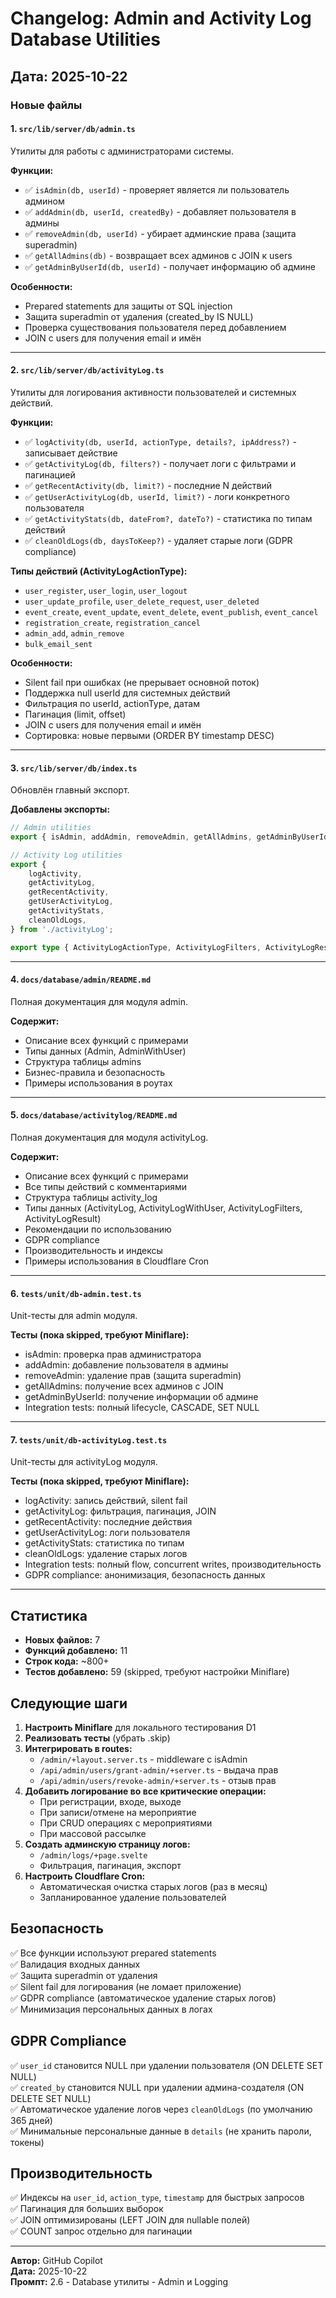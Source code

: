 # Changelog: Admin and Activity Log Database Utilities

## Дата: 2025-10-22

### Новые файлы

#### 1. `src/lib/server/db/admin.ts`

Утилиты для работы с администраторами системы.

**Функции:**

- ✅ `isAdmin(db, userId)` - проверяет является ли пользователь админом
- ✅ `addAdmin(db, userId, createdBy)` - добавляет пользователя в админы
- ✅ `removeAdmin(db, userId)` - убирает админские права (защита superadmin)
- ✅ `getAllAdmins(db)` - возвращает всех админов с JOIN к users
- ✅ `getAdminByUserId(db, userId)` - получает информацию об админе

**Особенности:**

- Prepared statements для защиты от SQL injection
- Защита superadmin от удаления (created_by IS NULL)
- Проверка существования пользователя перед добавлением
- JOIN с users для получения email и имён

---

#### 2. `src/lib/server/db/activityLog.ts`

Утилиты для логирования активности пользователей и системных действий.

**Функции:**

- ✅ `logActivity(db, userId, actionType, details?, ipAddress?)` - записывает действие
- ✅ `getActivityLog(db, filters?)` - получает логи с фильтрами и пагинацией
- ✅ `getRecentActivity(db, limit?)` - последние N действий
- ✅ `getUserActivityLog(db, userId, limit?)` - логи конкретного пользователя
- ✅ `getActivityStats(db, dateFrom?, dateTo?)` - статистика по типам действий
- ✅ `cleanOldLogs(db, daysToKeep?)` - удаляет старые логи (GDPR compliance)

**Типы действий (ActivityLogActionType):**

- `user_register`, `user_login`, `user_logout`
- `user_update_profile`, `user_delete_request`, `user_deleted`
- `event_create`, `event_update`, `event_delete`, `event_publish`, `event_cancel`
- `registration_create`, `registration_cancel`
- `admin_add`, `admin_remove`
- `bulk_email_sent`

**Особенности:**

- Silent fail при ошибках (не прерывает основной поток)
- Поддержка null userId для системных действий
- Фильтрация по userId, actionType, датам
- Пагинация (limit, offset)
- JOIN с users для получения email и имён
- Сортировка: новые первыми (ORDER BY timestamp DESC)

---

#### 3. `src/lib/server/db/index.ts`

Обновлён главный экспорт.

**Добавлены экспорты:**

```typescript
// Admin utilities
export { isAdmin, addAdmin, removeAdmin, getAllAdmins, getAdminByUserId } from './admin';

// Activity Log utilities
export {
	logActivity,
	getActivityLog,
	getRecentActivity,
	getUserActivityLog,
	getActivityStats,
	cleanOldLogs,
} from './activityLog';

export type { ActivityLogActionType, ActivityLogFilters, ActivityLogResult } from './activityLog';
```

---

#### 4. `docs/database/admin/README.md`

Полная документация для модуля admin.

**Содержит:**

- Описание всех функций с примерами
- Типы данных (Admin, AdminWithUser)
- Структура таблицы admins
- Бизнес-правила и безопасность
- Примеры использования в роутах

---

#### 5. `docs/database/activitylog/README.md`

Полная документация для модуля activityLog.

**Содержит:**

- Описание всех функций с примерами
- Все типы действий с комментариями
- Структура таблицы activity_log
- Типы данных (ActivityLog, ActivityLogWithUser, ActivityLogFilters, ActivityLogResult)
- Рекомендации по использованию
- GDPR compliance
- Производительность и индексы
- Примеры использования в Cloudflare Cron

---

#### 6. `tests/unit/db-admin.test.ts`

Unit-тесты для admin модуля.

**Тесты (пока skipped, требуют Miniflare):**

- isAdmin: проверка прав администратора
- addAdmin: добавление пользователя в админы
- removeAdmin: удаление прав (защита superadmin)
- getAllAdmins: получение всех админов с JOIN
- getAdminByUserId: получение информации об админе
- Integration tests: полный lifecycle, CASCADE, SET NULL

---

#### 7. `tests/unit/db-activityLog.test.ts`

Unit-тесты для activityLog модуля.

**Тесты (пока skipped, требуют Miniflare):**

- logActivity: запись действий, silent fail
- getActivityLog: фильтрация, пагинация, JOIN
- getRecentActivity: последние действия
- getUserActivityLog: логи пользователя
- getActivityStats: статистика по типам
- cleanOldLogs: удаление старых логов
- Integration tests: полный flow, concurrent writes, производительность
- GDPR compliance: анонимизация, безопасность данных

---

## Статистика

- **Новых файлов:** 7
- **Функций добавлено:** 11
- **Строк кода:** ~800+
- **Тестов добавлено:** 59 (skipped, требуют настройки Miniflare)

## Следующие шаги

1. **Настроить Miniflare** для локального тестирования D1
2. **Реализовать тесты** (убрать .skip)
3. **Интегрировать в routes:**
   - `/admin/+layout.server.ts` - middleware с isAdmin
   - `/api/admin/users/grant-admin/+server.ts` - выдача прав
   - `/api/admin/users/revoke-admin/+server.ts` - отзыв прав
4. **Добавить логирование во все критические операции:**
   - При регистрации, входе, выходе
   - При записи/отмене на мероприятие
   - При CRUD операциях с мероприятиями
   - При массовой рассылке
5. **Создать админскую страницу логов:**
   - `/admin/logs/+page.svelte`
   - Фильтрация, пагинация, экспорт
6. **Настроить Cloudflare Cron:**
   - Автоматическая очистка старых логов (раз в месяц)
   - Запланированное удаление пользователей

## Безопасность

✅ Все функции используют prepared statements  
✅ Валидация входных данных  
✅ Защита superadmin от удаления  
✅ Silent fail для логирования (не ломает приложение)  
✅ GDPR compliance (автоматическое удаление старых логов)  
✅ Минимизация персональных данных в логах

## GDPR Compliance

✅ `user_id` становится NULL при удалении пользователя (ON DELETE SET NULL)  
✅ `created_by` становится NULL при удалении админа-создателя (ON DELETE SET NULL)  
✅ Автоматическое удаление логов через `cleanOldLogs` (по умолчанию 365 дней)  
✅ Минимальные персональные данные в `details` (не хранить пароли, токены)

## Производительность

✅ Индексы на `user_id`, `action_type`, `timestamp` для быстрых запросов  
✅ Пагинация для больших выборок  
✅ JOIN оптимизированы (LEFT JOIN для nullable полей)  
✅ COUNT запрос отдельно для пагинации

---

**Автор:** GitHub Copilot  
**Дата:** 2025-10-22  
**Промпт:** 2.6 - Database утилиты - Admin и Logging
